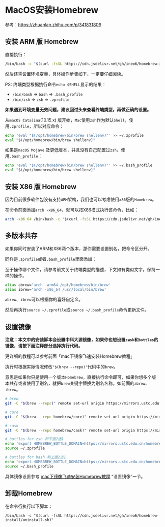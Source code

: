 # MacOS安装Homebrew

参考：https://zhuanlan.zhihu.com/p/341831809

## 安装 ARM 版 Homebrew

直接执行：

```bash
/bin/bash -c "$(curl -fsSL https://cdn.jsdelivr.net/gh/ineo6/homebrew-install/install.sh)"
```

然后还需设置环境变量，具体操作步骤如下，一定要仔细阅读。

PS: 终端类型根据执行命令`echo $SHELL`显示的结果：

- `/bin/bash` => `bash` => `.bash_profile`
- `/bin/zsh` => `zsh` => `.zprofile`

**如果遇到环境变量无效问题，建议回过头来查看终端类型，再做正确的设置。**

从`macOS Catalina`(10.15.x) 版开始，`Mac`使用`zsh`作为默认`Shell`，使用`.zprofile`，所以对应命令：

```bash
echo 'eval "$(/opt/homebrew/bin/brew shellenv)"' >> ~/.zprofile
eval "$(/opt/homebrew/bin/brew shellenv)"
```

如果是`macOS Mojave` 及更低版本，并且没有自己配置过`zsh`，使用`.bash_profile`：

```bash
echo 'eval "$(/opt/homebrew/bin/brew shellenv)"' >> ~/.bash_profile
eval "$(/opt/homebrew/bin/brew shellenv)"
```



## 安装 X86 版 Homebrew

因为目前很多软件包没有支持`ARM`架构，我们也可以考虑使用`x86`版的`Homebrew`。

在命令前面添加`arch -x86_64`，就可以按X86模式执行该命令，比如：

```bash
arch -x86_64 /bin/bash -c "$(curl -fsSL https://cdn.jsdelivr.net/gh/ineo6/homebrew-install/install.sh)"
```

## 多版本共存

如果你同时安装了ARM和X86两个版本，那你需要设置别名，把命令区分开。

同样是`.zprofile`或者`.bash_profile`里面添加：

至于操作哪个文件，请参考前文关于终端类型的描述，下文如有类似文字，保持一样的操作。

```bash
alias abrew='arch -arm64 /opt/homebrew/bin/brew'
alias ibrew='arch -x86_64 /usr/local/bin/brew'
```

`abrew`、`ibrew`可以根据你的喜好自定义。

然后再执行`source ~/.zprofile`或`source ~/.bash_profile`命令更新文件。

## 设置镜像

**注意：本文中的安装脚本会设置中科大源镜像，如果你也想设置`cask`和`bottles`的镜像，请按下面注释部分选择执行代码。**

更详细的教程可以参考前面「mac下镜像飞速安装Homebrew教程」

执行时根据实际情况修改`"$(brew --repo)"`代码中的`brew`。

意思是如果你只是使用一个版本`Homebrew`，直接执行命令即可，如果你想多个版本共存或者使用了别名，就把`brew`关键字替换为别名名称，如前面的`abrew`、`ibrew`。

```bash
# brew
git -C "$(brew --repo)" remote set-url origin https://mirrors.ustc.edu.cn/brew.git

# core
git -C "$(brew --repo homebrew/core)" remote set-url origin https://mirrors.ustc.edu.cn/homebrew-core.git

# cask
git -C "$(brew --repo homebrew/cask)" remote set-url origin https://mirrors.ustc.edu.cn/homebrew-cask.git

# bottles for zsh 和下面2选1
echo 'export HOMEBREW_BOTTLE_DOMAIN=https://mirrors.ustc.edu.cn/homebrew-bottles/bottles' >> ~/.zprofile
source ~/.zprofile

# bottles for bash 和上面2选1
echo 'export HOMEBREW_BOTTLE_DOMAIN=https://mirrors.ustc.edu.cn/homebrew-bottles/bottles' >> ~/.bash_profile
source ~/.bash_profile
```

具体镜像设置参考 [mac下镜像飞速安装Homebrew教程](https://zhuanlan.zhihu.com/p/90508170) “设置镜像”一节。



## 卸载Homebrew

在命令行执行以下脚本：

```
/bin/bash -c "$(curl -fsSL https://cdn.jsdelivr.net/gh/ineo6/homebrew-install/uninstall.sh)"
```


